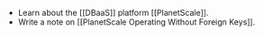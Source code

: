 - Learn about the [[DBaaS]] platform [[PlanetScale]].
- Write a note on [[PlanetScale Operating Without Foreign Keys]].